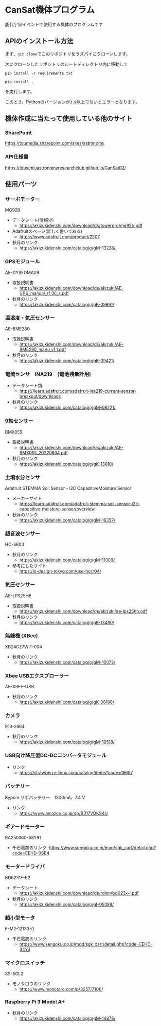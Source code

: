 # CanSat機体プログラム

能代宇宙イベントで使用する機体のプログラムです

## APIのインストール方法

まず、`git clone`でこのリポジトリをラズパイにクローンします。

次にクローンしたリポジトリのルートディレクトリ内に移動して

```shell
pip install -r requirements.txt

pip install .
```
を実行します。

このとき、Pythonのバージョンが`3.9`以上でないとエラーとなります。  

## 機体作成に当たって使用している他のサイト

### SharePoint

<https://tdumedia.sharepoint.com/sites/astronomy>

### API仕様書

<https://tdusenjuastronomyresearchclub.github.io/CanSat02/>

## 使用パーツ

### サーボモーター

MG92B

- データシート(情報少)
  - <https://akizukidenshi.com/download/ds/towerpro/mg92b.pdf>
- Adafruitのページ(詳しく書いてある)
  - <https://www.adafruit.com/product/2307>
- 秋月のリンク
  - <https://akizukidenshi.com/catalog/g/gM-13228/>

### GPSモジュール

AE-GYSFDMAXB

- 取扱説明書  
  - <https://akizukidenshi.com/download/ds/akizuki/AE-GPS_manual_r1.06_s.pdf>
- 秋月のリンク
  - <https://akizukidenshi.com/catalog/g/gK-09991/>

### 温湿度・気圧センサー

AE-BME280

- 取扱説明書
  - <https://akizukidenshi.com/download/ds/akizuki/AE-BME280_manu_v1.1.pdf>
- 秋月のリンク
  - <https://akizukidenshi.com/catalog/g/gK-09421/>

### 電流センサ　INA219　(電池残量計用)
- データシート類
  - <https://learn.adafruit.com/adafruit-ina219-current-sensor-breakout/downloads>
- 秋月のリンク
  - <https://akizukidenshi.com/catalog/g/gM-08221/>

### 9軸センサー

BMX055

- 取扱説明書
  - <https://akizukidenshi.com/download/ds/akizuki/AE-BMX055_20220804.pdf>
- 秋月のリンク
  - <https://akizukidenshi.com/catalog/g/gK-13010/>

### 土壌水分センサ

Adafruit STEMMA Soil Sensor - I2C CapacitiveMoisture Sensor

- メーカーサイト
  - <https://learn.adafruit.com/adafruit-stemma-soil-sensor-i2c-capacitive-moisture-sensor/overview>
- 秋月のリンク
  - <https://akizukidenshi.com/catalog/g/gM-16357/>

### 超音波センサー

HC-SR04

- 秋月のリンク
  - <https://akizukidenshi.com/catalog/g/gM-11009/>
- 参考にしたサイト
  - <https://s-design-tokyo.com/use-hcsr04/>

### 気圧センサー

AE-LPS25HB

- 取扱説明書
  - <https://akizukidenshi.com/download/ds/akizuki/ae-lps25hb.pdf>
- 秋月のリンク
  - <https://akizukidenshi.com/catalog/g/gK-13460/>

### 無線機 (XBee)

XB24CZ7WIT-004

- 秋月のリンク
  - <https://akizukidenshi.com/catalog/g/gM-10072/>

### Xbee USBエクスプローラー

AE-XBEE-USB

- 秋月のリンク
  - <https://akizukidenshi.com/catalog/g/gK-06188/>

### カメラ

913-2664

- 秋月のリンク
  - <https://akizukidenshi.com/catalog/g/gM-10518/>

### USB向け降圧型DC-DCコンバータモジュール

- リンク
  - <https://strawberry-linux.com/catalog/items?code=18697>

### バッテリー

Kypom リポバッテリー　1300mA、7.4 V

- リンク
  - <https://www.amazon.co.jp/dp/B017VOKS4U>

### ギアードモーター

RA250060-58Y91

- 千石電商のリンク
  ‐<https://www.sengoku.co.jp/mod/sgk_cart/detail.php?code=EEHD-0SE4>

### モータードライバ

BD6231F-E2

- データシート
  - <https://akizukidenshi.com/download/ds/rohm/bd623x-j.pdf>
- 秋月のリンク
  - <https://akizukidenshi.com/catalog/g/gI-05088/>

### 超小型モータ

F-M2-12133-0

- 千石電商のリンク
  - <https://www.sengoku.co.jp/mod/sgk_cart/detail.php?code=EEHD-04YJ>

### マイクロスイッチ
SS-5GL2

- モノタロウのリンク
  - <https://www.monotaro.com/p/3257/7106/>


### Raspberry Pi 3 Model A+

- 秋月のリンク
  - <https://akizukidenshi.com/catalog/g/gM-14878/>
